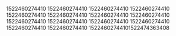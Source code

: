 1522460274410
1522460274410
1522460274410
1522460274410
1522460274410
1522460274410
1522460274410
1522460274410
1522460274410
1522460274410
1522460274410
1522460274410
1522460274410
1522460274410
15224602744101522474363408